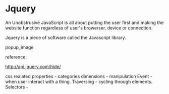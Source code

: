# Jquery

An Unobstrusive JavaScript is all about putting the user first and making the website function regardless of user's browerser, device or connection.

Jquery is a piece of software called the Javascript library.

popup_image



reference:

http://api.jquery.com/hide/

css realated properties -
categories
dimensions - manipulation
Event - when user interact with a thing.
Traversing - cycling through elements.
Selectors -

